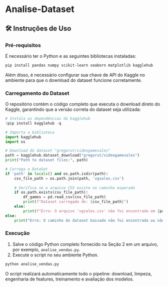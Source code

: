 
# Analise-Dataset

## 🛠️ Instruções de Uso

### Pré-requisitos

É necessário ter o Python e as seguintes bibliotecas instaladas:
```bash
pip install pandas numpy scikit-learn seaborn matplotlib kagglehub
````

Além disso, é necessário configurar sua chave de API do Kaggle no ambiente para que o download do dataset funcione corretamente.

### Carregamento do Dataset

O repositório contém o código completo que executa o download direto do Kaggle, garantindo que a versão correta do dataset seja utilizada:

```python
# Instala as dependências do kagglehub
!pip install kagglehub -q 

# Importa a biblioteca
import kagglehub
import os

# Download do dataset "gregorut/videogamesales"
path = kagglehub.dataset_download("gregorut/videogamesales")
print("Path to dataset files:", path)

# Carrega o DataSet
if 'path' in locals() and os.path.isdir(path):
    csv_file_path = os.path.join(path, 'vgsales.csv')
    
    # Verifica se o arquivo CSV existe no caminho esperado
    if os.path.exists(csv_file_path):
        df_games = pd.read_csv(csv_file_path)
        print(f"Dataset carregado de: {csv_file_path}")
    else:
        print(f"Erro: O arquivo 'vgsales.csv' não foi encontrado em {path}")
else:
    print("Erro: O caminho do dataset baixado não foi encontrado ou não é um diretório.")
```

### Execução

1.  Salve o código Python completo fornecido na Seção 2 em um arquivo, por exemplo, `analise_vendas.py`.
2.  Execute o script no seu ambiente Python.

<!-- end list -->

```bash
python analise_vendas.py
```

O script realizará automaticamente todo o pipeline: download, limpeza, engenharia de features, treinamento e avaliação dos modelos.
